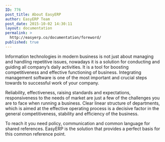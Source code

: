 ```yaml
---
ID: 776
post_title: About EasyERP
author: EasyERP Team
post_date: 2015-10-02 14:30:11
layout: documentation
permalink: >
  http://easyerp.co/documentation/foreword/
published: true
---
```

<span style="font-weight: 400;">Information technologies in modern business is not just about managing and handling repetitive issues, nowadays it is a solution for conducting and guiding all company’s daily activities. It is a tool for boosting competitiveness and effective functioning of business. Integrating management software is one of the most important and crucial steps towards to successful work of your company.</span>

<span style="font-weight: 400;">Reliability, effectiveness, raising standards and expectations, responsiveness to the needs of market are just a few of the challenges you are to face when running a business. Clear linear structure of departments, which is aimed at the effective operating process is a decisive factor in the general competitiveness, stability and efficiency of the business.</span>

<span style="font-weight: 400;">To reach it you need policy, communication and common language for shared references. EasyERP is the solution that provides a perfect basis for this common reference point.</span>